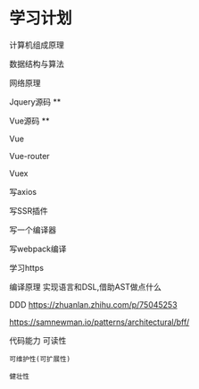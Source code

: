 # 学习计划

计算机组成原理

数据结构与算法

网络原理



Jquery源码 **

Vue源码 ** 


Vue

Vue-router

Vuex




写axios

写SSR插件

写一个编译器

写webpack编译


学习https








编译原理  实现语言和DSL,借助AST做点什么

DDD https://zhuanlan.zhihu.com/p/75045253



https://samnewman.io/patterns/architectural/bff/









代码能力
    可读性

    可维护性(可扩展性)

    健壮性


